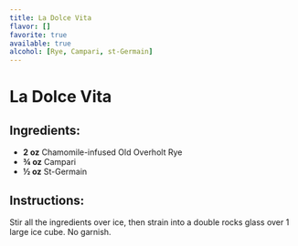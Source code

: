 ```yaml
---
title: La Dolce Vita
flavor: []
favorite: true
available: true
alcohol: [Rye, Campari, st-Germain]
---
```

# La Dolce Vita

## Ingredients:
- **2 oz** Chamomile-infused Old Overholt Rye
- **¾ oz** Campari
- **½ oz** St-Germain

## Instructions:
Stir all the ingredients over ice, then strain into a double rocks glass over 1 large ice cube. No garnish.




